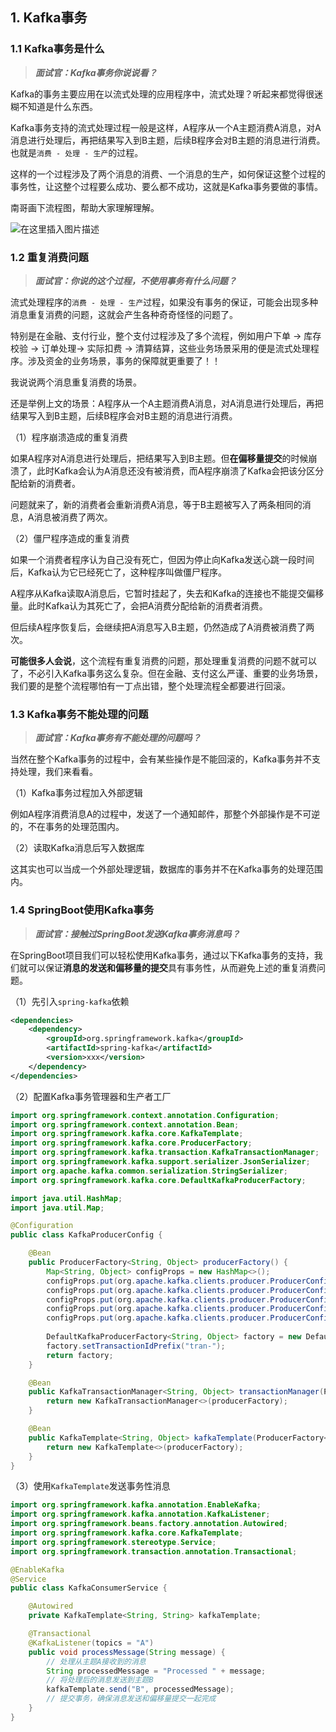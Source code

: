 ## 1. Kafka事务

### 1.1 Kafka事务是什么

> ***面试官：Kafka事务你说说看？***

Kafka的事务主要应用在以流式处理的应用程序中，流式处理？听起来都觉得很迷糊不知道是什么东西。

Kafka事务支持的流式处理过程一般是这样，A程序从一个A主题消费A消息，对A消息进行处理后，再把结果写入到B主题，后续B程序会对B主题的消息进行消费。也就是`消费 - 处理 - 生产`的过程。

这样的一个过程涉及了两个消息的消费、一个消息的生产，如何保证这整个过程的事务性，让这整个过程要么成功、要么都不成功，这就是Kafka事务要做的事情。

南哥画下流程图，帮助大家理解理解。

![在这里插入图片描述](https://i-blog.csdnimg.cn/direct/f46a49d7d7e54e1fa2933e8607315dd4.png#pic_center)

### 1.2 重复消费问题

> ***面试官：你说的这个过程，不使用事务有什么问题？***

流式处理程序的`消费 - 处理 - 生产`过程，如果没有事务的保证，可能会出现多种消息重复消费的问题，这就会产生各种奇奇怪怪的问题了。

特别是在金融、支付行业，整个支付过程涉及了多个流程，例如用户下单 -> 库存校验 -> 订单处理-> 实际扣费 -> 清算结算，这些业务场景采用的便是流式处理程序。涉及资金的业务场景，事务的保障就更重要了！！

我说说两个消息重复消费的场景。

还是举例上文的场景：A程序从一个A主题消费A消息，对A消息进行处理后，再把结果写入到B主题，后续B程序会对B主题的消息进行消费。

（1）程序崩溃造成的重复消费

如果A程序对A消息进行处理后，把结果写入到B主题。但**在偏移量提交**的时候崩溃了，此时Kafka会认为A消息还没有被消费，而A程序崩溃了Kafka会把该分区分配给新的消费者。

问题就来了，新的消费者会重新消费A消息，等于B主题被写入了两条相同的消息，A消息被消费了两次。

（2）僵尸程序造成的重复消费

如果一个消费者程序认为自己没有死亡，但因为停止向Kafka发送心跳一段时间后，Kafka认为它已经死亡了，这种程序叫做僵尸程序。

A程序从Kafka读取A消息后，它暂时挂起了，失去和Kafka的连接也不能提交偏移量。此时Kafka认为其死亡了，会把A消费分配给新的消费者消费。

但后续A程序恢复后，会继续把A消息写入B主题，仍然造成了A消费被消费了两次。

**可能很多人会说**，这个流程有重复消费的问题，那处理重复消费的问题不就可以了，不必引入Kafka事务这么复杂。但在金融、支付这么严谨、重要的业务场景，我们要的是整个流程哪怕有一丁点出错，整个处理流程全都要进行回滚。

### 1.3 Kafka事务不能处理的问题

> ***面试官：Kafka事务有不能处理的问题吗？***

当然在整个Kafka事务的过程中，会有某些操作是不能回滚的，Kafka事务并不支持处理，我们来看看。

（1）Kafka事务过程加入外部逻辑

例如A程序消费消息A的过程中，发送了一个通知邮件，那整个外部操作是不可逆的，不在事务的处理范围内。

（2）读取Kafka消息后写入数据库

这其实也可以当成一个外部处理逻辑，数据库的事务并不在Kafka事务的处理范围内。

### 1.4 SpringBoot使用Kafka事务

> ***面试官：接触过SpringBoot发送Kafka事务消息吗？***

在SpringBoot项目我们可以轻松使用Kafka事务，通过以下Kafka事务的支持，我们就可以保证**消息的发送和偏移量的提交**具有事务性，从而避免上述的重复消费问题。

（1）先引入`spring-kafka`依赖

```xml
<dependencies>
    <dependency>
        <groupId>org.springframework.kafka</groupId>
        <artifactId>spring-kafka</artifactId>
        <version>xxx</version>
    </dependency>
</dependencies>
```

（2）配置Kafka事务管理器和生产者工厂

```java
import org.springframework.context.annotation.Configuration;
import org.springframework.context.annotation.Bean;
import org.springframework.kafka.core.KafkaTemplate;
import org.springframework.kafka.core.ProducerFactory;
import org.springframework.kafka.transaction.KafkaTransactionManager;
import org.springframework.kafka.support.serializer.JsonSerializer;
import org.apache.kafka.common.serialization.StringSerializer;
import org.springframework.kafka.core.DefaultKafkaProducerFactory;

import java.util.HashMap;
import java.util.Map;

@Configuration
public class KafkaProducerConfig {

    @Bean
    public ProducerFactory<String, Object> producerFactory() {
        Map<String, Object> configProps = new HashMap<>();
        configProps.put(org.apache.kafka.clients.producer.ProducerConfig.BOOTSTRAP_SERVERS_CONFIG, "localhost:9092");
        configProps.put(org.apache.kafka.clients.producer.ProducerConfig.KEY_SERIALIZER_CLASS_CONFIG, StringSerializer.class);
        configProps.put(org.apache.kafka.clients.producer.ProducerConfig.VALUE_SERIALIZER_CLASS_CONFIG, JsonSerializer.class);
        configProps.put(org.apache.kafka.clients.producer.ProducerConfig.ENABLE_IDEMPOTENCE_CONFIG, true);
        configProps.put(org.apache.kafka.clients.producer.ProducerConfig.TRANSACTIONAL_ID_CONFIG, "tx-");
        
        DefaultKafkaProducerFactory<String, Object> factory = new DefaultKafkaProducerFactory<>(configProps);
        factory.setTransactionIdPrefix("tran-");
        return factory;
    }

    @Bean
    public KafkaTransactionManager<String, Object> transactionManager(ProducerFactory<String, Object> producerFactory) {
        return new KafkaTransactionManager<>(producerFactory);
    }

    @Bean
    public KafkaTemplate<String, Object> kafkaTemplate(ProducerFactory<String, Object> producerFactory) {
        return new KafkaTemplate<>(producerFactory);
    }
}
```

（3）使用`KafkaTemplate`发送事务性消息

```java
import org.springframework.kafka.annotation.EnableKafka;
import org.springframework.kafka.annotation.KafkaListener;
import org.springframework.beans.factory.annotation.Autowired;
import org.springframework.kafka.core.KafkaTemplate;
import org.springframework.stereotype.Service;
import org.springframework.transaction.annotation.Transactional;

@EnableKafka
@Service
public class KafkaConsumerService {

    @Autowired
    private KafkaTemplate<String, String> kafkaTemplate;

    @Transactional
    @KafkaListener(topics = "A")
    public void processMessage(String message) {
        // 处理从主题A接收到的消息
        String processedMessage = "Processed " + message;
        // 将处理后的消息发送到主题B
        kafkaTemplate.send("B", processedMessage);
        // 提交事务，确保消息发送和偏移量提交一起完成
    }
}
```